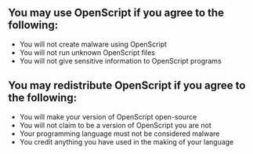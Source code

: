 ## You may use OpenScript if you agree to the following:
  
* You will not create malware using OpenScript
* You will not run unknown OpenScript files
* You will not give sensitive information to OpenScript programs
 
## You may redistribute OpenScript if you agree to the following:

* You will make your version of OpenScript open-source
* You will not claim to be a version of OpenScript you are not
* Your programming language must not be considered malware
* You credit anything you have used in the making of your language
